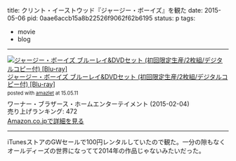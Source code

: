 title: クリント・イーストウッド『ジャージー・ボーイズ』を観た
date: 2015-05-06
pid: 0aae6accb15a8b22526f9062f62b6195
status: p
tags:
- movie
- blog
---

<div class="amazlet-box" style="margin-bottom:0px;"><div class="amazlet-image" style="float:left;margin:0px 12px 1px 0px;"><a href="http://www.amazon.co.jp/exec/obidos/ASIN/B00PN4JAWM/dotimpact-22/ref=nosim/" name="amazletlink" target="_blank"><img src="http://ecx.images-amazon.com/images/I/51j62L3XI%2BL._SL160_.jpg" alt="ジャージー・ボーイズ ブルーレイ&DVDセット (初回限定生産/2枚組/デジタルコピー付) [Blu-ray]" style="border: none;" /></a></div><div class="amazlet-info" style="line-height:120%; margin-bottom: 10px"><div class="amazlet-name" style="margin-bottom:10px;line-height:120%"><a href="http://www.amazon.co.jp/exec/obidos/ASIN/B00PN4JAWM/dotimpact-22/ref=nosim/" name="amazletlink" target="_blank">ジャージー・ボーイズ ブルーレイ&DVDセット (初回限定生産/2枚組/デジタルコピー付) [Blu-ray]</a><div class="amazlet-powered-date" style="font-size:80%;margin-top:5px;line-height:120%">posted with <a href="http://www.amazlet.com/" title="amazlet" target="_blank">amazlet</a> at 15.05.11</div></div><div class="amazlet-detail">ワーナー・ブラザース・ホームエンターテイメント (2015-02-04)<br />売り上げランキング: 472<br /></div><div class="amazlet-sub-info" style="float: left;"><div class="amazlet-link" style="margin-top: 5px"><a href="http://www.amazon.co.jp/exec/obidos/ASIN/B00PN4JAWM/dotimpact-22/ref=nosim/" name="amazletlink" target="_blank">Amazon.co.jpで詳細を見る</a></div></div></div><div class="amazlet-footer" style="clear: left"></div></div>

----

iTunesストアのGWセールで100円レンタルしていたので観た。一分の隙もなくオールディーズの世界になってて2014年の作品じゃないみたいだった。
